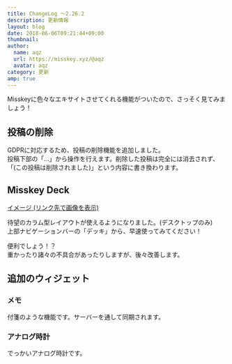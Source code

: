 ```yaml
---
title: ChangeLog ～2.26.2
description: 更新情報
layout: blog
date: 2018-06-06T09:21:44+09:00
thumbnail: 
author:
  name: aqz
  url: https://misskey.xyz/@aqz
  avatar: aqz
category: 更新
amp: true
---
```

Misskeyに色々なエキサイトさせてくれる機能がついたので、さっそく見てみましょう！

## 投稿の削除
GDPRに対応するため、投稿の削除機能を追加しました。  
投稿下部の「…」から操作を行えます。削除した投稿は完全には消去されず、「(この投稿は削除されました)」という内容に書き換わります。

## Misskey Deck
[イメージ (リンク先で画像を表示)](https://misskey.xyz/files/5b171d6a8d98a4289202fd19/image.png)

待望のカラム型レイアウトが使えるようになりました。(デスクトップのみ)  
上部ナビゲーションバーの「デッキ」から、早速使ってみてください！

便利でしょう！？  
重かったり諸々の不具合があったりしますが、後々改善します。

## 追加のウィジェット
### メモ
付箋のような機能です。サーバーを通して同期されます。

### アナログ時計
でっかいアナログ時計です。